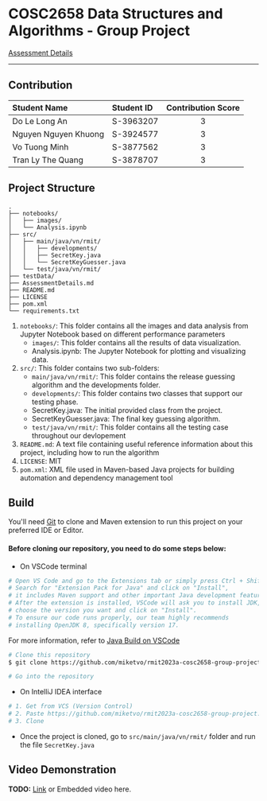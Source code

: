 # COSC2658 Data Structures and Algorithms - Group Project

[Assessment Details](AssessmentDetails.md)

---



## Contribution

| Student Name         | Student ID | Contribution Score |
|:---------------------|:-----------|:------------------:|
| Do Le Long An        | S-3963207  |         3          |
| Nguyen Nguyen Khuong | S-3924577  |         3          |
| Vo Tuong Minh        | S-3877562  |         3          |
| Tran Ly The Quang    | S-3878707  |         3          |

## Project Structure

```
.
├── notebooks/
│   ├── images/
│   └── Analysis.ipynb
├── src/
│   ├── main/java/vn/rmit/
│   │   ├── developments/
│   │   ├── SecretKey.java
│   │   └── SecretKeyGuesser.java
│   └── test/java/vn/rmit/
├── testData/
├── AssessmentDetails.md
├── README.md
├── LICENSE
├── pom.xml
└── requirements.txt
```

1. `notebooks/`: This folder contains all the images and data analysis from Jupyter Notebook based on different performance parameters 
    - `images/`: This folder contains all the results of data visualization.
    - Analysis.ipynb: The Jupyter Notebook for plotting and visualizing data.
2. `src/`: This folder contains two sub-folders: 
    - `main/java/vn/rmit/`: This folder contains the release guessing algorithm and the developments folder.
    - `developments/`: This folder contains two classes that support our testing phase.
    - SecretKey.java: The initial provided class from the project.
    - SecretKeyGuesser.java: The final key guessing algorithm.
    - `test/java/vn/rmit/`: This folder contains all the testing case throughout our devlopement
3. `README.md`: A text file containing useful reference information about this project, including how to run the algorithm
4. `LICENSE`: MIT
5. `pom.xml`: XML file used in Maven-based Java projects for building automation and dependency management tool

## Build

You'll need [Git](https://git-scm.com) to clone and Maven extension to run this project on your preferred IDE or Editor.
#### Before cloning our repository, you need to do some steps below:

- On VSCode terminal
```bash
# Open VS Code and go to the Extensions tab or simply press Ctrl + Shift + X.
# Search for "Extension Pack for Java" and click on "Install", 
# it includes Maven support and other important Java development features.
# After the extension is installed, VSCode will ask you to install JDK, 
# choose the version you want and click on "Install".
# To ensure our code runs properly, our team highly recommends 
# installing OpenJDK 8, specifically version 17.
```
For more information, refer to [Java Build on VSCode](https://code.visualstudio.com/docs/java/java-build)
```bash
# Clone this repository
$ git clone https://github.com/miketvo/rmit2023a-cosc2658-group-project.git

# Go into the repository
```
- On IntelliJ IDEA interface
```bash
# 1. Get from VCS (Version Control)
# 2. Paste https://github.com/miketvo/rmit2023a-cosc2658-group-project.git into URL box
# 3. Clone
```
- Once the project is cloned, go to `src/main/java/vn/rmit/` folder and run the file `SecretKey.java`

## Video Demonstration

**TODO:** [Link](insert-link-here) or Embedded video here.

